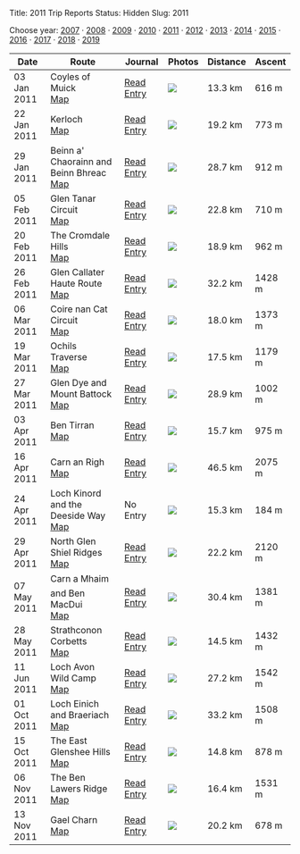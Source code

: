Title: 2011 Trip Reports
Status: Hidden
Slug: 2011

<p>Choose year: <a href='/reports/2007/'>2007</a> &middot; <a href='/reports/2008/'>2008</a> &middot; <a href='/reports/2009/'>2009</a> &middot; <a href='/reports/2010/'>2010</a> &middot; <a href='/reports/2011/'>2011</a> &middot; <a href='/reports/2012/'>2012</a> &middot; <a href='/reports/2013/'>2013</a> &middot; <a href='/reports/2014/'>2014</a> &middot; <a href='/reports/2015/'>2015</a> &middot; <a href='/reports/2016/'>2016</a> &middot; <a href='/reports/2017/'>2017</a> &middot; <a href='/reports/2018/'>2018</a> &middot; <a href='/reports/2019/'>2019</a></p>



<table class='list'>
<thead>
<tr class='list'>
<th class='list'>Date</th>
<th class='list'>Route</th>
<th class='list'>Journal</th>
<th class='list'>Photos</th>
<th class='list'>Distance</th>
<th class='list'>Ascent</th>
</tr>
</thead>
<tbody>

<tr class='list'>
<td class='list'>03 Jan 2011</td>
<td class='list'>Coyles of Muick<br /><a href='https://invertedworld.co.uk/trip/357'>Map</a></td>
<td class='list'><a href='/blog/2011/01/the-coyles-of-muick/'>Read Entry</a></td>
<td class='list'><a href='https://www.flickr.com/photos/black_friction/sets/72157625738259986'><img src='https://farm6.staticflickr.com/5244/5320732300_c3358ed675_s.jpg' ></a></td>
<td class='list'>13.3 km</td>
<td class='list'>616 m</td>
</tr>

<tr class='list'>
<td class='list'>22 Jan 2011</td>
<td class='list'>Kerloch<br /><a href='https://invertedworld.co.uk/trip/347'>Map</a></td>
<td class='list'><a href='/blog/2011/01/kerloch-to-drumtochty/'>Read Entry</a></td>
<td class='list'><a href='https://www.flickr.com/photos/black_friction/sets/72157625760931813'><img src='https://live.staticflickr.com/5209/5380570468_15f5097e1f_s.jpg' ></a></td>
<td class='list'>19.2 km</td>
<td class='list'>773 m</td>
</tr>

<tr class='list'>
<td class='list'>29 Jan 2011</td>
<td class='list'>Beinn a' Chaorainn and Beinn Bhreac<br /><a href='https://invertedworld.co.uk/trip/359'>Map</a></td>
<td class='list'><a href='/blog/2011/01/winter-in-the-eastern-cairngorms/'>Read Entry</a></td>
<td class='list'><a href='https://www.flickr.com/photos/black_friction/sets/72157625808650169'><img src='https://live.staticflickr.com/5016/5398976473_7f0896a15e_s.jpg' ></a></td>
<td class='list'>28.7 km</td>
<td class='list'>912 m</td>
</tr>

<tr class='list'>
<td class='list'>05 Feb 2011</td>
<td class='list'>Glen Tanar Circuit<br /><a href='https://invertedworld.co.uk/trip/343'>Map</a></td>
<td class='list'><a href='/blog/2011/02/glen-tanar-circuit/'>Read Entry</a></td>
<td class='list'><a href='https://www.flickr.com/photos/black_friction/sets/72157625982984924'><img src='https://live.staticflickr.com/5018/5419493181_c9bfb64004_s.jpg' ></a></td>
<td class='list'>22.8 km</td>
<td class='list'>710 m</td>
</tr>

<tr class='list'>
<td class='list'>20 Feb 2011</td>
<td class='list'>The Cromdale Hills<br /><a href='https://invertedworld.co.uk/trip/341'>Map</a></td>
<td class='list'><a href='/blog/2011/02/hills-of-cromdale-traverse/'>Read Entry</a></td>
<td class='list'><a href='https://www.flickr.com/photos/black_friction/sets/72157626097201170'><img src='https://farm6.staticflickr.com/5059/5462945414_4ebcfb7f84_s.jpg' ></a></td>
<td class='list'>18.9 km</td>
<td class='list'>962 m</td>
</tr>

<tr class='list'>
<td class='list'>26 Feb 2011</td>
<td class='list'>Glen Callater Haute Route<br /><a href='https://invertedworld.co.uk/trip/351'>Map</a></td>
<td class='list'><a href='/blog/2011/02/the-callater-haute-route/'>Read Entry</a></td>
<td class='list'><a href='https://www.flickr.com/photos/black_friction/sets/72157626148931166'><img src='https://farm6.staticflickr.com/5139/5480583424_0a0f10ffce_s.jpg' ></a></td>
<td class='list'>32.2 km</td>
<td class='list'>1428 m</td>
</tr>

<tr class='list'>
<td class='list'>06 Mar 2011</td>
<td class='list'>Coire nan Cat Circuit<br /><a href='https://invertedworld.co.uk/trip/355'>Map</a></td>
<td class='list'><a href='/blog/2011/03/the-clouds-lie-above-coire-nan-cat/'>Read Entry</a></td>
<td class='list'><a href='https://www.flickr.com/photos/black_friction/sets/72157626085092027'><img src='https://farm6.staticflickr.com/5296/5503253491_a6afaed5f3_s.jpg' ></a></td>
<td class='list'>18.0 km</td>
<td class='list'>1373 m</td>
</tr>

<tr class='list'>
<td class='list'>19 Mar 2011</td>
<td class='list'>Ochils Traverse<br /><a href='https://invertedworld.co.uk/trip/349'>Map</a></td>
<td class='list'><a href='/blog/2011/03/across-the-ochils/'>Read Entry</a></td>
<td class='list'><a href='https://www.flickr.com/photos/black_friction/sets/72157626180718259'><img src='https://farm6.staticflickr.com/5011/5541973151_272e41dce6_s.jpg' ></a></td>
<td class='list'>17.5 km</td>
<td class='list'>1179 m</td>
</tr>

<tr class='list'>
<td class='list'>27 Mar 2011</td>
<td class='list'>Glen Dye and Mount Battock<br /><a href='https://invertedworld.co.uk/trip/358'>Map</a></td>
<td class='list'><a href='/blog/2011/03/a-wander-down-glen-dye/'>Read Entry</a></td>
<td class='list'><a href='https://www.flickr.com/photos/black_friction/sets/72157626241573407'><img src='https://farm6.staticflickr.com/5291/5565222803_22125b5f69_s.jpg' ></a></td>
<td class='list'>28.9 km</td>
<td class='list'>1002 m</td>
</tr>

<tr class='list'>
<td class='list'>03 Apr 2011</td>
<td class='list'>Ben Tirran<br /><a href='https://invertedworld.co.uk/trip/346'>Map</a></td>
<td class='list'><a href='/blog/2011/04/brandy-neat-and-on-the-rocks/'>Read Entry</a></td>
<td class='list'><a href='https://www.flickr.com/photos/black_friction/sets/72157626296626935'><img src='https://live.staticflickr.com/5174/5586614438_3b9654ab84_s.jpg' ></a></td>
<td class='list'>15.7 km</td>
<td class='list'>975 m</td>
</tr>

<tr class='list'>
<td class='list'>16 Apr 2011</td>
<td class='list'>Carn an Righ<br /><a href='https://invertedworld.co.uk/trip/353'>Map</a></td>
<td class='list'><a href='/blog/2011/04/carn-an-righ-wild-camp-part-1/'>Read Entry</a></td>
<td class='list'><a href='https://www.flickr.com/photos/black_friction/sets/72157626394242241'><img src='https://farm6.staticflickr.com/5190/5628330687_b406990b1a_s.jpg' ></a></td>
<td class='list'>46.5 km</td>
<td class='list'>2075 m</td>
</tr>

<tr class='list'>
<td class='list'>24 Apr 2011</td>
<td class='list'>Loch Kinord and the Deeside Way<br /><a href='https://invertedworld.co.uk/trip/344'>Map</a></td>
<td class='list'>No Entry</td>
<td class='list'><a href='https://www.flickr.com/photos/black_friction/sets/72157626442930757'><img src='https://farm6.staticflickr.com/5189/5650441652_72954b5082_s.jpg' ></a></td>
<td class='list'>15.3 km</td>
<td class='list'>184 m</td>
</tr>

<tr class='list'>
<td class='list'>29 Apr 2011</td>
<td class='list'>North Glen Shiel Ridges<br /><a href='https://invertedworld.co.uk/trip/345'>Map</a></td>
<td class='list'><a href='/blog/2011/04/north-glen-shiel-ridge-overnighter/'>Read Entry</a></td>
<td class='list'><a href='https://www.flickr.com/photos/black_friction/sets/72157626491717037'><img src='https://farm6.staticflickr.com/5062/5673622254_3562db10c1_s.jpg' ></a></td>
<td class='list'>22.2 km</td>
<td class='list'>2120 m</td>
</tr>

<tr class='list'>
<td class='list'>07 May 2011</td>
<td class='list'>Carn a Mhaim and Ben MacDui<br /><a href='https://invertedworld.co.uk/trip/348'>Map</a></td>
<td class='list'><a href='/blog/2011/05/carn-a-mhaim-and-ben-macdui/'>Read Entry</a></td>
<td class='list'><a href='https://www.flickr.com/photos/black_friction/sets/72157626544557281'><img src='https://farm3.staticflickr.com/2428/5696913371_cbd0ce013b_s.jpg' ></a></td>
<td class='list'>30.4 km</td>
<td class='list'>1381 m</td>
</tr>

<tr class='list'>
<td class='list'>28 May 2011</td>
<td class='list'>Strathconon Corbetts<br /><a href='https://invertedworld.co.uk/trip/356'>Map</a></td>
<td class='list'><a href='/blog/2011/05/the-strathconon-corbetts/'>Read Entry</a></td>
<td class='list'><a href='https://www.flickr.com/photos/black_friction/sets/72157626708054409'><img src='https://farm4.staticflickr.com/3113/5771562599_79a6f42566_s.jpg' ></a></td>
<td class='list'>14.5 km</td>
<td class='list'>1432 m</td>
</tr>

<tr class='list'>
<td class='list'>11 Jun 2011</td>
<td class='list'>Loch Avon Wild Camp<br /><a href='https://invertedworld.co.uk/trip/352'>Map</a></td>
<td class='list'><a href='/blog/2011/06/loch-avon-overnighter/'>Read Entry</a></td>
<td class='list'><a href='https://www.flickr.com/photos/black_friction/sets/72157626820407401'><img src='https://farm6.staticflickr.com/5238/5824952445_088ccd24ef_s.jpg' ></a></td>
<td class='list'>27.2 km</td>
<td class='list'>1542 m</td>
</tr>

<tr class='list'>
<td class='list'>01 Oct 2011</td>
<td class='list'>Loch Einich and Braeriach<br /><a href='https://invertedworld.co.uk/trip/350'>Map</a></td>
<td class='list'><a href='/blog/2011/10/glen-einich-and-braeriach-wild-camp/'>Read Entry</a></td>
<td class='list'><a href='https://www.flickr.com/photos/black_friction/sets/72157627677196973'><img src='https://farm7.staticflickr.com/6178/6203871389_ac0f083e1a_s.jpg' ></a></td>
<td class='list'>33.2 km</td>
<td class='list'>1508 m</td>
</tr>

<tr class='list'>
<td class='list'>15 Oct 2011</td>
<td class='list'>The East Glenshee Hills<br /><a href='https://invertedworld.co.uk/trip/360'>Map</a></td>
<td class='list'><a href='/blog/2011/10/somewhere-east-of-glenshee/'>Read Entry</a></td>
<td class='list'><a href='https://www.flickr.com/photos/black_friction/sets/72157627901376884'><img src='https://farm7.staticflickr.com/6104/6247319559_0d9d8afd5b_s.jpg' ></a></td>
<td class='list'>14.8 km</td>
<td class='list'>878 m</td>
</tr>

<tr class='list'>
<td class='list'>06 Nov 2011</td>
<td class='list'>The Ben Lawers Ridge<br /><a href='https://invertedworld.co.uk/trip/342'>Map</a></td>
<td class='list'><a href='/blog/2011/11/ben-lawers-or-the-clouds-lie-below-coire-nan-cat/'>Read Entry</a></td>
<td class='list'><a href='https://www.flickr.com/photos/black_friction/sets/72157628068627262'><img src='https://farm7.staticflickr.com/6230/6319753178_c508b85215_s.jpg' ></a></td>
<td class='list'>16.4 km</td>
<td class='list'>1531 m</td>
</tr>

<tr class='list'>
<td class='list'>13 Nov 2011</td>
<td class='list'>Gael Charn<br /><a href='https://invertedworld.co.uk/trip/354'>Map</a></td>
<td class='list'><a href='/blog/2011/11/down-and-out-on-gael-charn/'>Read Entry</a></td>
<td class='list'><a href='https://www.flickr.com/photos/black_friction/sets/72157628127936128'><img src='https://farm7.staticflickr.com/6217/6344403169_a6475b9824_s.jpg' ></a></td>
<td class='list'>20.2 km</td>
<td class='list'>678 m</td>
</tr>

</tbody></table>